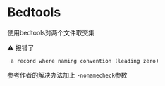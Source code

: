 # Bedtools

使用bedtools对两个文件取交集

:warning: 报错了

` a record where naming convention (leading zero)`

参考作者的解决办法加上 `-nonamecheck`参数

